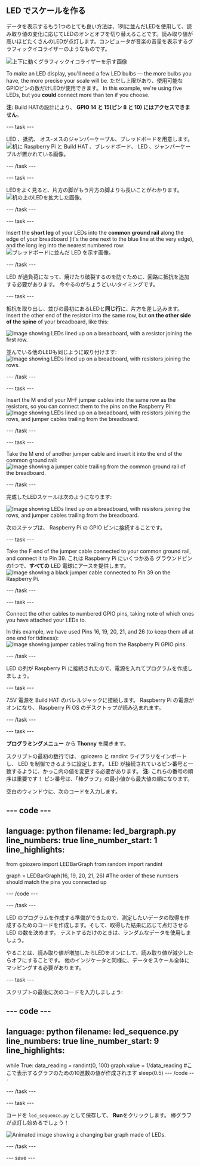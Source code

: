 ## LED でスケールを作る

データを表示するもう1つのとても良い方法は、1列に並んだLEDを使用して、読み取り値の変化に応じてLEDのオンとオフを切り替えることです。読み取り値が高いほどたくさんのLEDが点灯します。コンピュータが音楽の音量を表示するグラフィックイコライザーのようなものです。

![上下に動くグラフィックイコライザーを示す画像](https://media.giphy.com/media/Hzt1XTt6gilFlK8Oea/giphy.gif)

To make an LED display, you'll need a few LED bulbs — the more bulbs you have, the more precise your scale will be. ただし上限があり、使用可能なGPIOピンの数だけLEDが使用できます。 In this example, we're using five LEDs, but you **could** connect more than ten if you choose.

**注:** Build HATの設計により、 **GPIO 14 と 15(ピン 8 と 10) にはアクセスできません**。

--- task ---

LED 、抵抗、 オス-メスのジャンパーケーブル、ブレッドボードを用意します。 ![机に Raspberry Pi と Build HAT 、ブレッドボード、 LED 、ジャンパーケーブルが置かれている画像。](images/LEDbuild1.jpg)

--- /task ---

--- task ---

LEDをよく見ると、片方の脚がもう片方の脚よりも長いことがわかります。 ![机の上のLEDを拡大した画像。](images/LEDbuild2.jpg)

--- /task ---

--- task ---

Insert the **short leg** of your LEDs into the **common ground rail** along the edge of your breadboard (it's the one next to the blue line at the very edge), and the long leg into the nearest numbered row: ![ブレッドボードに並んだ LED を示す画像。](images/LEDbuild3.jpg)

--- /task ---

LED が過負荷になって、焼けたり破裂するのを防ぐために、回路に抵抗を追加する必要があります。 今やるのがちょうどいいタイミングです。

--- task ---

抵抗を取り出し、並びの最初にあるLEDと**同じ行**に、片方を差し込みます。 Insert the other end of the resistor into the same row, but **on the other side of the spine** of your breadboard, like this:

![Image showing LEDs lined up on a breadboard, with a resistor joining the first row.](images/LEDbuild4.jpg)

並んでいる他のLEDも同じように取り付けます: ![Image showing LEDs lined up on a breadboard, with resistors joining the rows.](images/LEDbuildX.jpg)

--- /task ---

--- task ---

Insert the M end of your M–F jumper cables into the same row as the resistors, so you can connect them to the pins on the Raspberry Pi: ![Image showing LEDs lined up on a breadboard, with resistors joining the rows, and jumper cables trailing from the breadboard.](images/LEDbuild5.jpg)

--- /task ---

--- task ---

Take the M end of another jumper cable and insert it into the end of the common ground rail: ![Image showing a jumper cable trailing from the common ground rail of the breadboard.](images/LEDbuild6.jpg)

--- /task ---

完成したLEDスケールは次のようになります:

![Image showing LEDs lined up on a breadboard, with resistors joining the rows, and jumper cables trailing from the breadboard.](images/LEDbuild7.jpg)

次のステップは、 Raspberry Pi の GPIO ピンに接続することです。

--- task ---

Take the F end of the jumper cable connected to your common ground rail, and connect it to Pin 39. これは Raspberry Pi にいくつかある グラウンドピンの1つで、**すべての** LED 電球にアースを提供します。 ![Image showing a black jumper cable connected to Pin 39 on the Raspberry Pi.](images/LEDbuild9.jpg)

--- /task ---

--- task ---

Connect the other cables to numbered GPIO pins, taking note of which ones you have attached your LEDs to.

In this example, we have used Pins 16, 19, 20, 21, and 26 (to keep them all at one end for tidiness): ![Image showing jumper cables trailing from the Raspberry Pi GPIO pins.](images/LEDbuild10.jpg)

--- /task ---

LED の列が Raspberry Pi に接続されたので、電源を入れてプログラムを作成しましょう。

--- task ---

7.5V 電源を Build HAT のバレルジャックに接続します。 Raspberry Pi の電源がオンになり、 Raspberry Pi OS のデスクトップが読み込まれます。

--- /task ---

--- task ---

**プログラミングメニュー** から **Thonny** を開きます。

スクリプトの最初の数行では、 gpiozero と randint ライブラリをインポートし、 LED を制御できるように設定します。 LED が接続されているピン番号と一致するように、かっこ内の値を変更する必要があります。 **注:** これらの番号の順序は重要です！ ピン番号は、「棒グラフ」の最小値から最大値の順になります。

空白のウィンドウに、次のコードを入力します。

--- code ---
---
language: python filename: led_bargraph.py line_numbers: true line_number_start: 1
line_highlights:
---
from gpiozero import LEDBarGraph from random import randint

graph = LEDBarGraph(16, 19, 20, 21, 26) #The order of these numbers should match the pins you connected up

--- /code ---

--- /task ---

LED のプログラムを作成する準備ができたので、測定したいデータの取得を作成するためのコードを作成します。そして、取得した結果に応じて点灯させる LED の数を決めます。 テストするだけのときは、ランダムなデータを使用しましょう。

やることは、読み取り値が増加したらLEDをオンにして、読み取り値が減少したらオフにすることです。 他のインジケータと同様に、データをスケール全体にマッピングする必要があります。

--- task ---

スクリプトの最後に次のコードを入力しましょう:

--- code ---
---
language: python filename: led_sequence.py line_numbers: true line_number_start: 9
line_highlights:
---
while True: data_reading = randint(0, 100) graph.value = 1/data_reading #ここで表示するグラフのための10進数の値が作成されます sleep(0.5) --- /code ---

--- /task ---

--- task ---

コードを `led_sequence.py` として保存して、 **Run**をクリックします。 棒グラフが点灯し始めるでしょう！

![Animated image showing a changing bar graph made of LEDs.](images/LEDbuild.gif)

--- /task ---

--- save ---
